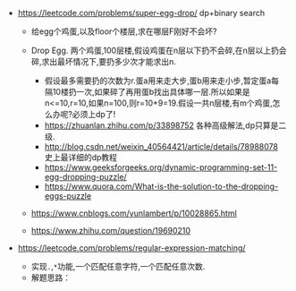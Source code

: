 
- https://leetcode.com/problems/super-egg-drop/ dp+binary search
  - 给egg个鸡蛋,以及floor个楼层,求在哪层F刚好不会坏?
  - Drop Egg. 两个鸡蛋,100层楼,假设鸡蛋在n层以下扔不会碎,在n层以上扔会碎,求出最坏情况下,要扔多少次才能求出n.
    - 假设最多需要扔的次数为r.蛋a用来走大步,蛋b用来走小步,暂定蛋a每隔10楼扔一次,如果碎了再用蛋b找出具体哪一层.所以如果是n<=10,r=10,如果n=100,则r=10+9=19.假设一共n层楼,有m个鸡蛋,怎么办呢?必须上dp了!
    - https://zhuanlan.zhihu.com/p/33898752 各种高级解法,dp只算是二级.
    - http://blog.csdn.net/weixin_40564421/article/details/78988078 史上最详细的dp教程
    - https://www.geeksforgeeks.org/dynamic-programming-set-11-egg-dropping-puzzle/
    - https://www.quora.com/What-is-the-solution-to-the-dropping-eggs-puzzle

  - https://www.cnblogs.com/yunlambert/p/10028865.html
  - https://www.zhihu.com/question/19690210


- https://leetcode.com/problems/regular-expression-matching/
  - 实现`.`,`*`功能,一个匹配任意字符,一个匹配任意次数.
  - 解题思路：

